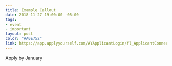 ```yaml
---
title: Example Callout
date: 2018-11-27 19:00:00 -05:00
tags:
- event
- important
layout: post
color: "#A0E752"
link: https://app.applyyourself.com/AYApplicantLogin/fl_ApplicantConnectLogin.asp?id=newschool&_ga=2.43064037.1577567439.1531343203-1635439531.1489622663
---
```


Apply by January
